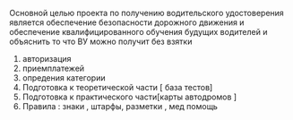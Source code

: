 Основной целью проекта по получению водительского удостоверения является  обеспечение безопасности дорожного движения и 
обеспечение квалифицированного обучения будущих водителей и объяснить то что  ВУ можно получит без взятки
 1. авторизация
 2. приемплатежей
 3. опредения категории
 4. Подготовка к теоретической части [ база тестов]
 5. Подготовка к практического части[карты автодромов ]
 6. Правила : знаки , штарфы, разметки , мед помощь
<!---
zhasulaan/zhasulaan is a ✨ special ✨ repository because its `README.md` (this file) appears on your GitHub profile.
You can click the Preview link to take a look at your changes.
--->
